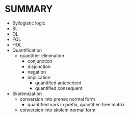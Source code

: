 # SUMMARY

- Syllogistic logic 
- SL
- QL
- FOL
- HOL
- Quantification
  - quantifier elimination
    - conjunction
    - disjunction
    - negation
    - implication
      - quantified antecedent
      - quantified consequent
- Skolemization
  - conversion into prenex normal form
    - quantified vars in prefix, quantifier-free matrix
  - conversion into skolem normal form
